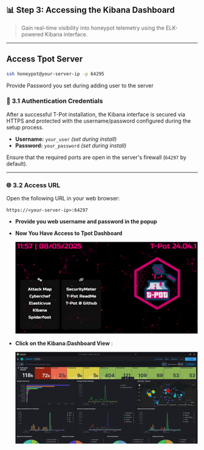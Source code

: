 ## 📊 Step 3: Accessing the Kibana Dashboard

> Gain real-time visibility into honeypot telemetry using the ELK-powered Kibana interface.

---
## Access Tpot Server
```bash
ssh honeypot@your-server-ip -p 64295
```
Provide Password you set during adding user to the server

### 🔐 3.1 Authentication Credentials

After a successful T-Pot installation, the Kibana interface is secured via HTTPS and protected with the username/password configured during the setup process.

- **Username:** `your_user` *(set during install)*
- **Password:** `your_password` *(set during install)*

Ensure that the required ports are open in the server's firewall (`64297` by default).

---

### 🌐 3.2 Access URL

Open the following URL in your web browser:

```url
https://<your-server-ip>:64297
```
- **Provide you web username and password in the popup**

- **Now You Have Access to Tpot Dashboard**

   ![Tpot Dashboard](https://github.com/Parveen-Birthaliya/Honeypot/blob/main/images/TpotDashboard.png)
  
- **Click on the Kibana:Dashboard View** : 

  ![Kibana Dashboard](https://github.com/Parveen-Birthaliya/Honeypot/blob/main/images/DashBoard.png)

